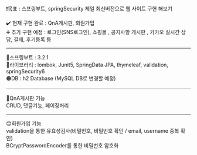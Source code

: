 ❗목표 : 스프링부트, springSecurity 제일 최신버전으로 웹 사이트 구현 해보기<br>

✔️ 현재 구현 완료 : QnA게시판, 회원가입  <br>
➕ 추가 구현 예정 : 로그인(SNS로그인), 쇼핑몰 , 공지사항 게시판 , 카카오 실시간 상담, 결제, 후기등록 등 
<hr>
🔴스프링부트 : 3.2.1<br>
🔵라이브러리 : lombok, Junit5, SpringData JPA, thymeleaf, validation, springSecurity6<br>
🟠DB :  h2 Database (MySQL DB로 변경할 예정)

<hr>
📒QnA게시판 기능<br>
CRUD, 댓글기능, 페이징처리

<hr>
😊회원가입 기능<br>
validation을 통한 유효성검사(비밀번호, 비밀번호 확인 / email, username 중복 확인)<br>
BCryptPasswordEncoder를 통한 비밀번호 암호화

